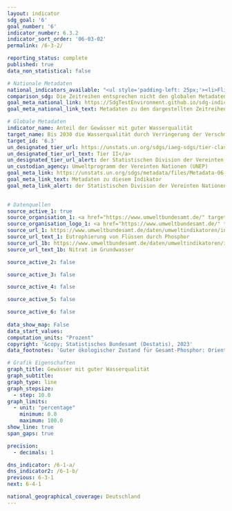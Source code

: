 ```yaml
---
layout: indicator    
sdg_goal: '6'    
goal_number: '6'    
indicator_number: 6.3.2    
indicator_sort_order: '06-03-02'    
permalink: /6-3-2/    

reporting_status: complete    
published: true    
data_non_statistical: false    

# Nationale Metadaten    
national_indicators_available: "<ul style='padding-left: 25px;'><li>Fließgewässer mit gutem ökologischem Zustand für Gesamt-Phosphor</li> <li> Grundwassermessstellen unterhalb des Schwellenwertes für Nitrat</li></ul>"    
comparison_sdg: Die Zeitreihen entsprechen nicht den globalen Metadaten, bieten aber zusätzliche Informationen.    
goal_meta_national_link: https://SdgTestEnvironment.github.io/sdg-indicators/public/Meta/6.3.2.pdf
goal_meta_national_link_text: Metadaten zu den dargestellten Zeitreihen    

# Globale Metadaten    
indicator_name: Anteil der Gewässer mit guter Wasserqualität    
target_name: Bis 2030 die Wasserqualität durch Verringerung der Verschmutzung, Beendigung des Einbringens und Minimierung der Freisetzung gefährlicher Chemikalien und Stoffe, Halbierung des Anteils unbehandelten Abwassers und eine beträchtliche Steigerung der Wiederaufbereitung und gefahrlosen Wiederverwendung weltweit verbessern    
target_id: '6.3'    
un_designated_tier_url: https://unstats.un.org/sdgs/iaeg-sdgs/tier-classification/'    
un_designated_tier_url_text: Tier II</a>    
un_designated_tier_url_alert: der Statistischen Division der Vereinten Nationen    
un_custodian_agency: Umweltprogramm der Vereinten Nationen (UNEP)    
goal_meta_link: https://unstats.un.org/sdgs/metadata/files/Metadata-06-03-02.pdf    
goal_meta_link_text: Metadaten zu diesem Indikator    
goal_meta_link_alert: der Statistischen Division der Vereinten Nationen    
    

# Datenquellen
source_active_1: true
source_organisation_1: <a href="https://www.umweltbundesamt.de/" target="_blank"> Umweltbundesamt (UBA) </a>
source_organisation_logo_1: <a href="https://www.umweltbundesamt.de/" target="_blank"><img src="https://sdg-indikatoren.de/public/OrgImgDe/uba.png" alt="Logo uba" style="height:60px; width:148px"/></a>
source_url_1: https://www.umweltbundesamt.de/daten/umweltindikatoren/indikator-eutrophierung-von-fluessen-durch-phosphor
source_url_text_1: Eutrophierung von Flüssen durch Phosphor
source_url_1b: https://www.umweltbundesamt.de/daten/umweltindikatoren/indikator-nitrat-im-grundwasser
source_url_text_1b: Nitrat im Grundwasser

source_active_2: false

source_active_3: false

source_active_4: false

source_active_5: false

source_active_6: false
    
data_show_map: False    
data_start_values:     
computation_units: "Prozent"    
copyright: '&copy; Statistisches Bundesamt (Destatis), 2023'    
data_footnotes: 'Guter ökologischer Zustand für Gesamt-Phosphor: Orientierungswerte für die einzelnen Gewässertypen, die in Anhang 7 der Novelle der Oberflächengewässerverordnung veröffentlicht sind. Der überwiegende Teil der Fließgewässer hat den Zielwert 0,1 mg/l P. Bei organisch geprägten Flüssen ist der Zielwert 0,15 mg/l P, bei Marschgewässern 0,3 mg/l P und bei tidebeeinflussten Übergangsgewässern 0,045 mg/l P.<br>• Schwellenwert für Nitrat: 50 mg Nitrat pro Liter im Jahresmittel (Basis EUA-Messnetz).<br>• EUA: Europäische Umweltagentur<br>• Fließgewässer mit gutem ökologischem Zustand für Gesamt-Phosphor: 2010 bis 2020 korrigierte Daten.'    

# Grafik Eigenschaften    
graph_title: Gewässer mit guter Wasserqualität
graph_subtitle:     
graph_type: line
graph_stepsize: 
  - step: 10.0    
graph_limits:
  - unit: "percentage"
    minimum: 0.0
    maximum: 100.0
show_line: true
span_gaps: true

precision:
  - decimals: 1    

dns_indicator: /6-1-a/
dns_indicator2: /6-1-b/
previous: 6-3-1    
next: 6-4-1    

national_geographical_coverage: Deutschland    
---
```


<span></span>